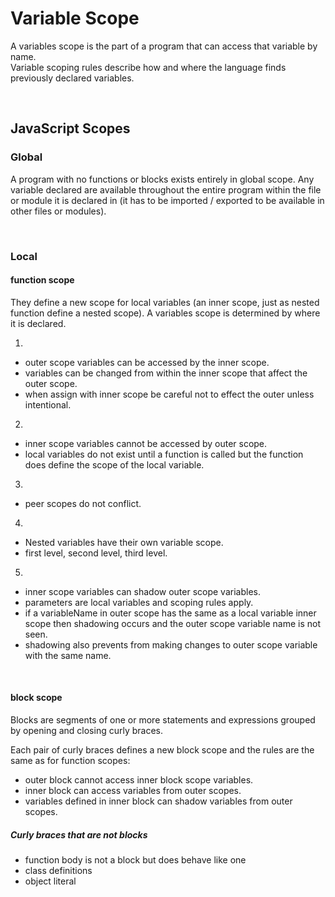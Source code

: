 # Variable Scope

A variables scope is the part of a program that can access that variable by name.  
Variable scoping rules describe how and where the language finds previously declared variables. 

<br>

## JavaScript Scopes

### Global

A program with no functions or blocks exists entirely in global scope. Any variable declared are available throughout the entire program within the file or module it is declared in (it has to be imported / exported to be available in other files or modules). 

<br>

### Local

#### function scope

They define a new scope for local variables (an inner scope, just as nested function define a nested scope). A variables scope is determined by where it is declared.

1. 
- outer scope variables can be accessed by the inner scope. 
- variables can be changed from within the inner scope that affect the outer scope.
- when assign with inner scope be careful not to effect the outer unless intentional.

2. 
- inner scope variables cannot be accessed by outer scope.
- local variables do not exist until a function is called but the function does define the scope of the local variable. 

3. 
- peer scopes do not conflict.

4. 
- Nested variables have their own variable scope.
- first level, second level, third level.
  
5. 
- inner scope variables can shadow outer scope variables.
- parameters are local variables and scoping rules apply.
- if a variableName in outer scope has the same as a local variable inner scope then shadowing occurs and the outer scope variable name is not seen.
- shadowing also prevents from making changes to outer scope variable with the same name.

<br>

#### block scope

Blocks are segments of one or more statements and expressions grouped by opening and closing curly braces. 

Each pair of curly braces defines a new block scope and the rules are the same as for function scopes: 

- outer block cannot access inner block scope variables. 
- inner block can access variables from outer scopes.
- variables defined in inner block can shadow variables from outer scopes. 


##### Curly braces that are not blocks

- function body is not a block but does behave like one
- class definitions 
- object literal

<br>

